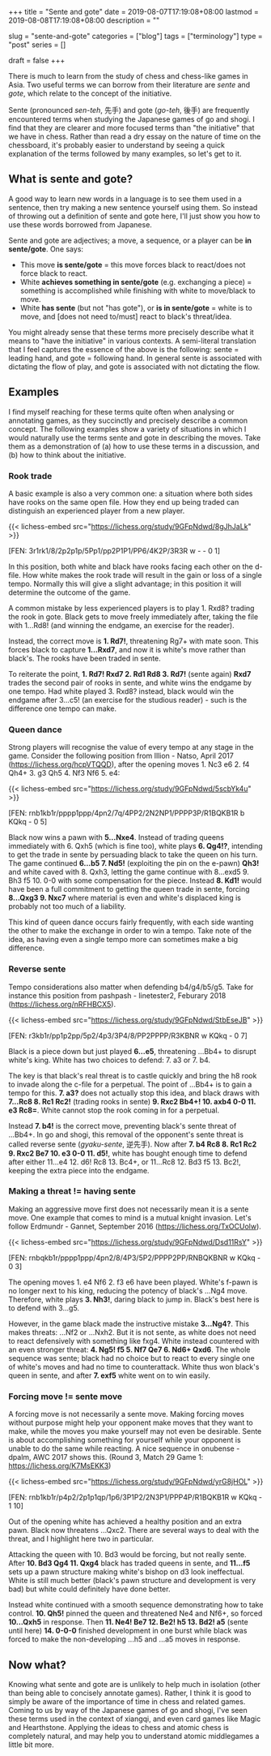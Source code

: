 +++
title = "Sente and gote"
date = 2019-08-07T17:19:08+08:00
lastmod = 2019-08-08T17:19:08+08:00
description = ""

slug = "sente-and-gote"
categories = ["blog"]
tags = ["terminology"]
type = "post"
series = []

draft = false
+++

There is much to learn from the study of chess and chess-like games in Asia. Two useful terms we can borrow from their literature are *sente* and *gote*, which relate to the concept of the initiative.

Sente (pronounced *sen-teh*, 先手) and gote (*go-teh*, 後手) are frequently encountered terms when studying the Japanese games of go and shogi. I find that they are clearer and more focused terms than "the initiative" that we have in chess. Rather than read a dry essay on the nature of time on the chessboard, it's probably easier to understand by seeing a quick explanation of the terms followed by many examples, so let's get to it.


## What is sente and gote? ##

A good way to learn new words in a language is to see them used in a sentence, then try making a new sentence yourself using them. So instead of throwing out a definition of sente and gote here, I'll just show you how to use these words borrowed from Japanese.

Sente and gote are adjectives; a move, a sequence, or a player can be **in sente/gote**. One says:

- This move **is sente/gote** = this move forces black to react/does not force black to react.
- White **achieves something in sente/gote** (e.g. exchanging a piece) = something is accomplished while finishing with white to move/black to move.
- White **has sente** (but not "has gote"), or **is in sente/gote** = white is to move, and [does not need to/must] react to black's threat/idea.

You might already sense that these terms more precisely describe what it means to "have the initiative" in various contexts. A semi-literal translation that I feel captures the essence of the above is the following: sente = leading hand, and gote = following hand. In general sente is associated with dictating the flow of play, and gote is associated with not dictating the flow.


## Examples ##

I find myself reaching for these terms quite often when analysing or annotating games, as they succinctly and precisely describe a common concept. The following examples show a variety of situations in which I would naturally use the terms sente and gote in describing the moves. Take them as a demonstration of (a) how to use these terms in a discussion, and (b) how to think about the initiative.

### Rook trade ###

A basic example is also a very common one: a situation where both sides have rooks on the same open file. How they end up being traded can distinguish an experienced player from a new player.

{{< lichess-embed src="https://lichess.org/study/9GFpNdwd/8gJhJaLk" >}}

[FEN: 3r1rk1/8/2p2p1p/5Pp1/pp2P1P1/PP6/4K2P/3R3R w - - 0 1]

In this position, both white and black have rooks facing each other on the d-file. How white makes the rook trade will result in the gain or loss of a single tempo. Normally this will give a slight advantage; in this position it will determine the outcome of the game.

A common mistake by less experienced players is to play 1. Rxd8? trading the rook in gote. Black gets to move freely immediately after, taking the file with 1...Rd8! (and winning the endgame, an exercise for the reader).

Instead, the correct move is **1. Rd7!**, threatening Rg7+ with mate soon. This forces black to capture **1...Rxd7**, and now it is white's move rather than black's. The rooks have been traded in sente.

To reiterate the point, **1. Rd7! Rxd7 2. Rd1 Rd8 3. Rd7!** (sente again) **Rxd7** trades the second pair of rooks in sente, and white wins the endgame by one tempo. Had white played 3. Rxd8? instead, black would win the endgame after 3...c5! (an exercise for the studious reader) - such is the difference one tempo can make.


### Queen dance ###

Strong players will recognise the value of every tempo at any stage in the game. Consider the following position from Illion - Natso, April 2017 (https://lichess.org/hcpVTQQD), after the opening moves 1. Nc3 e6 2. f4 Qh4+ 3. g3 Qh5 4. Nf3 Nf6 5. e4:

{{< lichess-embed src="https://lichess.org/study/9GFpNdwd/5scbYk4u" >}}

[FEN: rnb1kb1r/pppp1ppp/4pn2/7q/4PP2/2N2NP1/PPPP3P/R1BQKB1R b KQkq - 0 5]

Black now wins a pawn with **5...Nxe4**. Instead of trading queens immediately with 6. Qxh5 (which is fine too), white plays **6. Qg4!?**, intending to get the trade in sente by persuading black to take the queen on his turn. The game continued **6...b5 7. Nd5!** (exploiting the pin on the e-pawn) **Qh3!** and white caved with 8. Qxh3, letting the game continue with 8...exd5 9. Bh3 f5 10. 0-0 with some compensation for the piece. Instead **8. Kd1!** would have been a full commitment to getting the queen trade in sente, forcing **8...Qxg3 9. Nxc7** where material is even and white's displaced king is probably not too much of a liability.

This kind of queen dance occurs fairly frequently, with each side wanting the other to make the exchange in order to win a tempo. Take note of the idea, as having even a single tempo more can sometimes make a big difference.


### Reverse sente ###

Tempo considerations also matter when defending b4/g4/b5/g5. Take for instance this position from pashpash - linetester2, Feburary 2018 (https://lichess.org/nRFHBCX5).

{{< lichess-embed src="https://lichess.org/study/9GFpNdwd/StbEseJB" >}}

[FEN: r3kb1r/pp1p2pp/5p2/4p3/3P4/8/PP2PPPP/R3KBNR w KQkq - 0 7]

Black is a piece down but just played **6...e5**, threatening ...Bb4+ to disrupt white's king. White has two choices to defend: 7. a3 or 7. b4.

The key is that black's real threat is to castle quickly and bring the h8 rook to invade along the c-file for a perpetual. The point of ...Bb4+ is to gain a tempo for this. **7. a3?** does not actually stop this idea, and black draws with **7...Rc8 8. Rc1 Rc2!** (trading rooks in sente) **9. Rxc2 Bb4+! 10. axb4 0-0 11. e3 Rc8=**. White cannot stop the rook coming in for a perpetual.

Instead **7. b4!** is the correct move, preventing black's sente threat of ...Bb4+. In go and shogi, this removal of the opponent's sente threat is called reverse sente (*gyaku-sente*, 逆先手). Now after **7. b4 Rc8 8. Rc1 Rc2 9. Rxc2 Be7 10. e3 0-0 11. d5!**, white has bought enough time to defend after either 11...e4 12. d6! Rc8 13. Bc4+, or 11...Rc8 12. Bd3 f5 13. Bc2!, keeping the extra piece into the endgame.


### Making a threat != having sente ###

Making an aggressive move first does not necessarily mean it is a sente move. One example that comes to mind is a mutual knight invasion. Let's follow Erdmundr - Gannet, September 2016 (https://lichess.org/TxOCUolw).

{{< lichess-embed src="https://lichess.org/study/9GFpNdwd/Dsd11RsY" >}}

[FEN: rnbqkb1r/pppp1ppp/4pn2/8/4P3/5P2/PPPP2PP/RNBQKBNR w KQkq - 0 3]

The opening moves 1. e4 Nf6 2. f3 e6 have been played. White's f-pawn is no longer next to his king, reducing the potency of black's ...Ng4 move. Therefore, white plays **3. Nh3!**, daring black to jump in. Black's best here is to defend with 3...g5.

However, in the game black made the instructive mistake **3...Ng4?**. This makes threats: ...Nf2 or ...Nxh2. But it is not sente, as white does not need to react defensively with something like fxg4. White instead countered with an even stronger threat: **4. Ng5! f5 5. Nf7 Qe7 6. Nd6+ Qxd6**. The whole sequence was sente; black had no choice but to react to every single one of white's moves and had no time to counterattack. White thus won black's queen in sente, and after **7. exf5** white went on to win easily.


### Forcing move != sente move ###

A forcing move is not necessarily a sente move. Making forcing moves without purpose might help your opponent make moves that they want to make, while the moves you make yourself may not even be desirable. Sente is about accomplishing something for yourself while your opponent is unable to do the same while reacting. A nice sequence in onubense - dpalm, AWC 2017 shows this. (Round 3, Match 29 Game 1: https://lichess.org/K7MsEKK3)

{{< lichess-embed src="https://lichess.org/study/9GFpNdwd/yrG8jHOL" >}}

[FEN: rnb1kb1r/p4p2/2p1p1qp/1p6/3P1P2/2N3P1/PPP4P/R1BQKB1R w KQkq - 1 10]

Out of the opening white has achieved a healthy position and an extra pawn. Black now threatens ...Qxc2. There are several ways to deal with the threat, and I highlight here two in particular.

Attacking the queen with 10. Bd3 would be forcing, but not really sente. After **10. Bd3 Qg4 11. Qxg4** black has traded queens in sente, and **11...f5** sets up a pawn structure making white's bishop on d3 look ineffectual. White is still much better (black's pawn structure and development is very bad) but white could definitely have done better.

Instead white continued with a smooth sequence demonstrating how to take control. **10. Qh5!** pinned the queen and threatened Ne4 and Nf6+, so forced **10...Qxh5** in response. Then **11. Ne4! Be7 12. Be2! h5 13. Bd2! a5** (sente until here) **14. 0-0-0** finished development in one burst while black was forced to make the non-developing ...h5 and ...a5 moves in response.


## Now what? ##

Knowing what sente and gote are is unlikely to help much in isolation (other than being able to concisely annotate games). Rather, I think it is good to simply be aware of the importance of time in chess and related games. Coming to us by way of the Japanese games of go and shogi, I've seen these terms used in the context of xiangqi, and even card games like Magic and Hearthstone. Applying the ideas to chess and atomic chess is completely natural, and may help you to understand atomic middlegames a little bit more.
